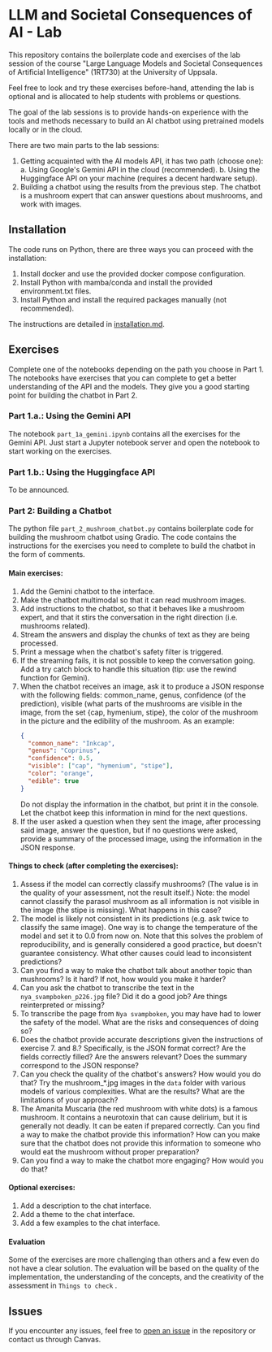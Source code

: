 # LLM and Societal Consequences of AI - Lab

This repository contains the boilerplate code and exercises of the lab session of the
course "Large Language Models and Societal Consequences of Artificial Intelligence"
(1RT730) at the University of Uppsala.

Feel free to look and try these exercises before-hand, attending the lab is optional and
is allocated to help students with problems or questions.

The goal of the lab sessions is to provide hands-on experience with the tools and
methods necessary to build an AI chatbot using pretrained models locally or in the
cloud.

There are two main parts to the lab sessions:
1. Getting acquainted with the AI models API, it has two path (choose one):
   a. Using Google's Gemini API in the cloud (recommended).
   b. Using the Huggingface API on your machine (requires a decent hardware setup).
2. Building a chatbot using the results from the previous step. The chatbot is a
   mushroom expert that can answer questions about mushrooms, and work with images.

## Installation

The code runs on Python, there are three ways you can proceed with the installation:
1. Install docker and use the provided docker compose configuration.
2. Install Python with mamba/conda and install the provided environment.txt files.
3. Install Python and install the required packages manually (not recommended).

The instructions are detailed in [installation.md](installation.md).

## Exercises

Complete one of the notebooks depending on the path you choose in Part 1. The notebooks
have exercises that you can complete to get a better understanding of the API and the
models. They give you a good starting point for building the chatbot in Part 2.

### Part 1.a.: Using the Gemini API

The notebook `part_1a_gemini.ipynb` contains all the exercises for the Gemini API. Just
start a Jupyter notebook server and open the notebook to start working on the exercises.

### Part 1.b.: Using the Huggingface API

To be announced.

### Part 2: Building a Chatbot

The python file `part_2_mushroom_chatbot.py` contains boilerplate code for building the
mushroom chatbot using Gradio. The code contains the instructions for the exercises you
need to complete to build the chatbot in the form of comments.

#### Main exercises:
 1. Add the Gemini chatbot to the interface.
 2. Make the chatbot multimodal so that it can read mushroom images.
 3. Add instructions to the chatbot, so that it behaves like a mushroom expert, and
    that it stirs the conversation in the right direction (i.e. mushrooms related).
 4. Stream the answers and display the chunks of text as they are being processed.
 5. Print a message when the chatbot's safety filter is triggered.
 6. If the streaming fails, it is not possible to keep the conversation going. Add
    a try catch block to handle this situation (tip: use the rewind function for
    Gemini).
 7. When the chatbot receives an image, ask it to produce a JSON response with the
    following fields: common_name, genus, confidence (of the prediction), visible
    (what parts of the mushrooms are visible in the image, from the set {cap,
    hymenium, stipe}, the color of the mushroom in the picture and the edibility of
    the mushroom.
    As an example:
    ```json
    {
      "common_name": "Inkcap",
      "genus": "Coprinus",
      "confidence": 0.5,
      "visible": ["cap", "hymenium", "stipe"],
      "color": "orange",
      "edible": true
    }
    ```
    Do not display the information in the chatbot, but print it in the console.
    Let the chatbot keep this information in mind for the next questions.
 8. If the user asked a question when they sent the image, after processing said image,
    answer the question, but if no questions were asked, provide a summary of the
    processed image, using the information in the JSON response.

#### Things to check (after completing the exercises):
 1. Assess if the model can correctly classify mushrooms? (The value is in the
    quality of your assessment, not the result itself.)
    Note: the model cannot classify the parasol mushroom as all information is not
    visible in the image (the stipe is missing). What happens in this case?
 2. The model is likely not consistent in its predictions (e.g. ask twice to classify
    the same image). One way is to change the temperature of the model and set it to 0.0
    from now on. Note that this solves the problem of reproducibility, and is generally
    considered a good practice, but doesn't guarantee consistency. What other causes
    could lead to inconsistent predictions?
 2. Can you find a way to make the chatbot talk about another topic than mushrooms?
    Is it hard? If not, how would you make it harder?
 3. Can you ask the chatbot to transcribe the text in the `nya_svampboken_p226.jpg`
    file? Did it do a good job? Are things reinterpreted or missing?
 4. To transcribe the page from `Nya svampboken`, you may have had to lower the safety
    of the model. What are the risks and consequences of doing so?
 5. Does the chatbot provide accurate descriptions given the instructions of
    exercise 7. and 8.? Specifically, is the JSON format correct? Are the fields
    correctly filled? Are the answers relevant? Does the summary correspond to the
    JSON response?
 6. Can you check the quality of the chatbot's answers? How would you do that? Try
    the mushroom_*.jpg images in the `data` folder with various models of various
    complexities. What are the results? What are the limitations of your approach?
 7. The Amanita Muscaria (the red mushroom with white dots) is a famous mushroom. It
    contains a neurotoxin that can cause delirium, but it is generally not deadly.
    It can be eaten if prepared correctly. Can you find a way to make the chatbot
    provide this information? How can you make sure that the chatbot does not provide
    this information to someone who would eat the mushroom without proper preparation?
 7. Can you find a way to make the chatbot more engaging? How would you do that?

#### Optional exercises:
 1. Add a description to the chat interface.
 2. Add a theme to the chat interface.
 3. Add a few examples to the chat interface.

#### Evaluation

Some of the exercises are more challenging than others and a few even do not have a
clear solution. The evaluation will be based on the quality of the implementation, the
understanding of the concepts, and the creativity of the assessment in `Things to check`
.

## Issues

If you encounter any issues, feel free to
[open an issue](https://github.com/npielawski/llm-mushroom-chatbot/issues) in the
repository or contact us through Canvas.
